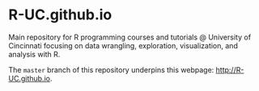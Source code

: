 R-UC.github.io
=====================

Main repository for R programming courses and tutorials @ University of Cincinnati focusing on data wrangling, exploration, visualization, and analysis with R.

The `master` branch of this repository underpins this webpage: <http://R-UC.github.io>.
